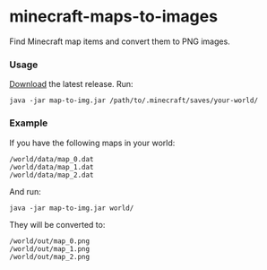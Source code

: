 # minecraft-maps-to-images
Find Minecraft map items and convert them to PNG images.

### Usage
[Download](https://github.com/mircokroon/mineraft-maps-to-images/releases/latest/download/map-to-img.jar) the latest release. Run:

`java -jar map-to-img.jar /path/to/.minecraft/saves/your-world/`

### Example
If you have the following maps in your world:
```
/world/data/map_0.dat
/world/data/map_1.dat
/world/data/map_2.dat
```

And run:
```
java -jar map-to-img.jar world/
```


They will be converted to:
```
/world/out/map_0.png
/world/out/map_1.png
/world/out/map_2.png
```


